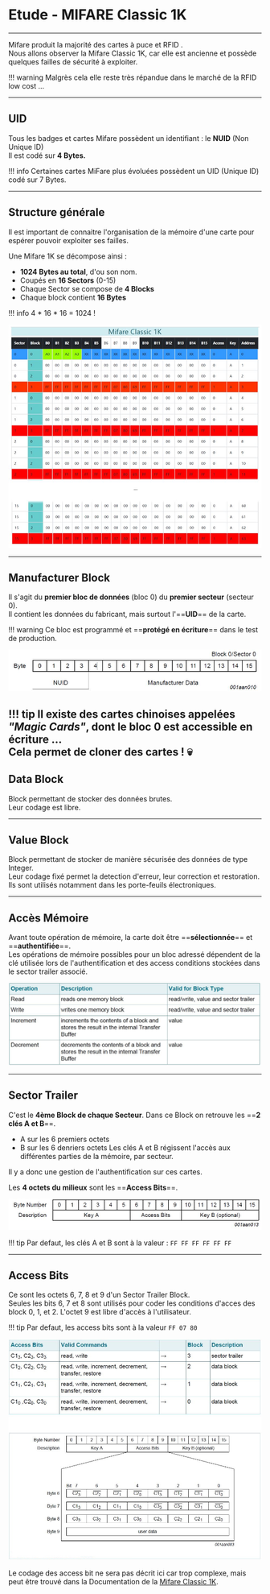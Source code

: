 # Etude - MIFARE Classic 1K

---  

Mifare produit la majorité des cartes à puce et RFID .  
Nous allons observer la Mifare Classic 1K, car elle est ancienne et possède quelques failles de sécurité à exploiter.  

!!! warning
    Malgrès cela elle reste très répandue dans le marché de la RFID low cost ...

---

## UID

Tous les badges et cartes Mifare possèdent un identifiant : le **NUID** (Non Unique ID)  
Il est codé sur **4 Bytes.** 

!!! info
    Certaines cartes MiFare plus évoluées possèdent un UID (Unique ID) codé sur 7 Bytes.

---

## Structure générale

Il est important de connaitre l'organisation de la mémoire d'une carte pour espérer pouvoir exploiter ses failles.  

Une Mifare 1K se décompose ainsi :

- **1024 Bytes au total**, d'ou son nom.
- Coupés en **16 Sectors** (0-15)
- Chaque Sector se compose de **4 Blocks**
- Chaque block contient **16 Bytes**

!!! info
    4 * 16 * 16 = 1024 !   


![mc1kstruct](./assets/images/rfid/mc1kstruct.JPG "mc1kstruct")
 

---

## Manufacturer Block

Il s'agit du **premier bloc de données** (bloc 0) du **premier secteur** (secteur 0).   
Il contient les données du fabricant, mais surtout l'==**UID**== de la carte.

!!! warning
    Ce bloc est programmé et ==**protégé en écriture**== dans le test de production.
    
![block0](./assets/images/rfid/block0.JPG "block0")
    
!!! tip
    Il existe des cartes chinoises appelées *"Magic Cards"*, dont le bloc 0 est accessible en écriture ...  
    Cela permet de cloner des cartes ! :skull:
---

## Data Block

Block permettant de stocker des données brutes.  
Leur codage est libre.

---

## Value Block

Block permettant de stocker de manière sécurisée des données de type Integer.  
Leur codage fixé permet la detection d'erreur, leur correction et restoration.  
Ils sont utilisés notamment dans les porte-feuils électroniques.

---

## Accès Mémoire

Avant toute opération de mémoire, la carte doit être ==**sélectionnée**== et ==**authentifiée**==.  
Les opérations de mémoire possibles pour un bloc adressé dépendent de la clé utilisée lors de l'authentification et des access conditions stockées dans le sector trailer associé.

![memops](./assets/images/rfid/memops.JPG "memops")


---

## Sector Trailer

C'est le **4ème Block de chaque Secteur**. Dans ce Block on retrouve les ==**2 clés A et B**==.  
- A sur les 6 premiers octets
- B sur les 6 denriers octets
Les clés A et B régissent l'accès aux différentes parties de la mémoire, par secteur.  

Il y a donc une gestion de l'authentification sur ces cartes.

Les **4 octets du milieux** sont les ==**Access Bits**==.

![trailer](./assets/images/rfid/trailer.JPG "trailer")

!!! tip
    Par defaut, les clés A et B sont à la valeur : ``FF FF FF FF FF FF``
    
---

## Access Bits 

Ce sont les octets 6, 7, 8 et 9 d'un Sector Trailer Block.  
Seules les bits 6, 7 et 8 sont utilisés pour coder les conditions d'acces des block 0, 1, et 2.
L'octet 9 est libre d'accès à l'utilisateur.

!!! tip
    Par defaut, les access bits sont à la valeur ``FF 07 80``

![access](./assets/images/rfid/access.JPG "access")


Le codage des access bit ne sera pas décrit ici car trop complexe, mais peut être trouvé dans la Documentation de la [Mifare Classic 1K](./assets/files/Mifare+Classic+Documentation.pdf).

